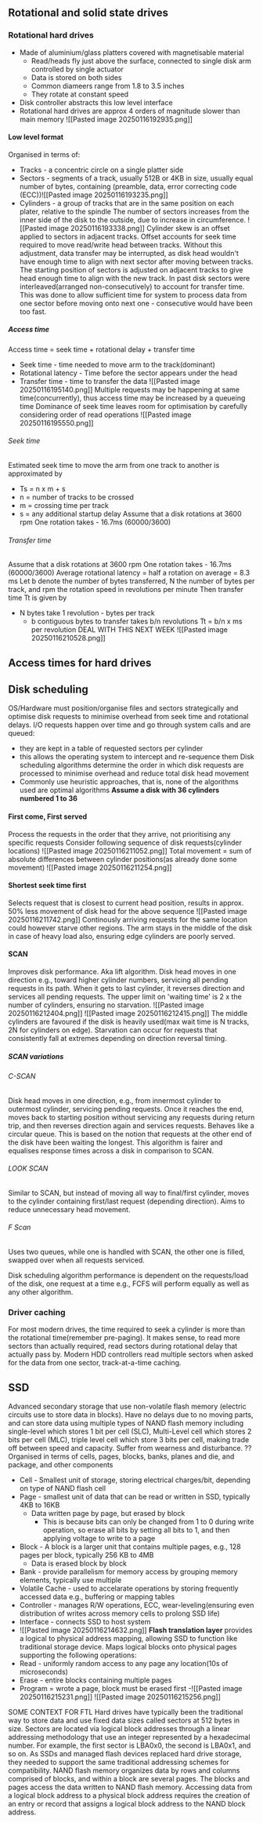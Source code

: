 ## Rotational and solid state drives
### Rotational hard drives
- Made of aluminium/glass platters covered with magnetisable material
	- Read/heads fly just above the surface, connected to single disk arm controlled by single actuator
	- Data is stored on both sides
	- Common diameers range from 1.8 to 3.5 inches
	- They rotate at constant speed
- Disk controller abstracts this low level interface
- Rotational hard drives are approx 4 orders of magnitude slower than main memory
![[Pasted image 20250116192935.png]]
#### Low level format
Organised in terms of:
- Tracks - a concentric circle on a single platter side
- Sectors - segments of a track, usually 512B or 4KB in size, usually equal number of bytes, containing (preamble, data, error correcting code (ECC))![[Pasted image 20250116193235.png]]
- Cylinders - a group of tracks that are in the same position on each plater, relative to the spindle
The number of sectors increases from the inner side of the disk to the outside, due to increase in circumference. 
![[Pasted image 20250116193338.png]]
Cylinder skew is an offset applied to sectors in adjacent tracks. Offset accounts for seek time required to move read/write head between tracks. Without this adjustment, data transfer may be interrupted, as disk head wouldn't have enough time to align with next sector after moving between tracks. The starting position of sectors is adjusted on adjacent tracks to give head enough time to align with the new track. 
In past disk sectors were interleaved(arranged non-consecutively) to account for transfer time. This was done to allow sufficient time for system to process data from one sector before moving onto next one - consecutive would have been too fast. 


##### Access time
Access time = seek time + rotational delay + transfer time
- Seek time - time needed to move arm to the track(dominant)
- Rotational latency - Time before the sector appears under the head
- Transfer time - time to transfer the data
![[Pasted image 20250116195140.png]]
Multiple requests may be happening at same time(concurrently), thus access time may be increased by a queueing time
Dominance of seek time leaves room for optimisation by carefully considering order of read operations
![[Pasted image 20250116195550.png]]
###### Seek time
Estimated seek time to move the arm from one track to another is approximated by 
- Ts = n x m + s
- n =  number of tracks to be crossed
- m = crossing time per track
- s = any additional startup delay
Assume that a disk rotations at 3600 rpm
One rotation takes - 16.7ms (60000/3600)
###### Transfer time
Assume that a disk rotations at 3600 rpm
One rotation takes - 16.7ms (60000/3600)
Average rotational latency = half a rotation on average = 8.3 ms
Let b denote the number of bytes transferred, N the number of bytes per track, and rpm the rotation speed in revolutions per minute
Then transfer time Tt is given by
- N bytes take 1 revolution - bytes per track
	- b contiguous bytes to transfer takes b/n revolutions 
Tt = b/n x ms per revolution
DEAL WITH THIS NEXT WEEK
![[Pasted image 20250116210528.png]]

## Access times for hard drives

## Disk scheduling
OS/Hardware must position/organise files and sectors strategically and optimise disk requests to minimise overhead from seek time and rotational delays.
I/O requests happen over time and go through system calls and are queued:
- they are kept in a table of requested sectors per cylinder
- this allows the operating system to intercept and re-sequence them
Disk scheduling algorithms determine the order in which disk requests are processed to minimise overhead and reduce total disk head movement
- Commonly use heuristic approaches, that is, none of the algorithms used are optimal algorithms
**Assume a disk with 36 cylinders numbered 1 to 36**

#### First come, First served
Process the requests in the order that they arrive, not prioritising any specific requests
Consider following sequence of disk requests(cylinder locations)
![[Pasted image 20250116211052.png]]
Total movement  = sum of absolute differences between cylinder positions(as already done some movement)
![[Pasted image 20250116211254.png]]

#### Shortest seek time first
Selects request that is closest to current head position, results in approx. 50% less movement of disk head for the above sequence
![[Pasted image 20250116211742.png]]
Continously arriving requests for the same location could however starve other regions. The arm stays in the middle of the disk in case of heavy load also, ensuring edge cylinders are poorly served.

#### SCAN
Improves disk performance. Aka lift algorithm. Disk head moves in one direction e.g., toward higher cylinder numbers, servicing all pending requests in its path. When it gets to last cylinder, it reverses direction and services all pending requests. The upper limit on 'waiting time' is 2 x the number of cylinders, ensuring no starvation.
![[Pasted image 20250116212404.png]]
![[Pasted image 20250116212415.png]]
The middle cylinders are favoured if the disk is heavily used(max wait time is N tracks, 2N for cylinders on edge). Starvation can occur for requests that consistently fall at extremes depending on direction reversal timing.
##### SCAN variations

###### C-SCAN
Disk head moves in one direction, e.g., from innermost cylinder to outermost cylinder, servicing pending requests. Once it reaches the end, moves back to starting position without servicing any requests during return trip, and then reverses direction again and services requests. Behaves like a circular queue. This is based on the notion that requests at the other end of the disk have been waiting the longest. This algorithm is fairer and equalises response times across a disk in comparison to SCAN. 
###### LOOK SCAN
Similar to SCAN, but instead of moving all way to final/first cylinder, moves to the cylinder containing first/last request (depending direction). Aims to reduce unnecessary head movement.

###### F Scan
Uses two queues, while one is handled with SCAN, the other one is filled, swapped over when all requests serviced.


Disk scheduling algorithm performance is dependent on the requests/load of the disk, one request at a time e.g., FCFS will perform equally as well as any other algorithm. 


### Driver caching
For most modern drives, the time required to seek a cylinder is more than the rotational time(remember pre-paging).
It makes sense, to read more sectors than actually required, read sectors during rotational delay that actually pass by. 
Modern HDD controllers read multiple sectors when asked for the data from one sector, track-at-a-time caching.

## SSD
Advanced secondary storage that use non-volatile flash memory (electric circuits use to store data in blocks). Have no delays due to no moving parts, and can store data using multiple types of NAND flash memory including single-level which stores 1 bit per cell (SLC), Multi-Level cell which stores 2 bits per cell (MLC), triple level cell which store 3 bits per cell, making trade off between speed and capacity. Suffer from wearness and disturbance. ??
Organised in terms of cells, pages, blocks, banks, planes and die, and package, and other components
- Cell - Smallest unit of storage, storing electrical charges/bit, depending on type of NAND flash cell
- Page - smallest unit of data that can be read or written in SSD, typically 4KB to 16KB
	- Data written page by page, but erased by block
		- This is because bits can only be changed from 1 to 0 during write operation, so erase all bits by setting all bits to 1, and then applying voltage to write to a page
- Block - A block is a larger unit that contains multiple pages, e.g., 128 pages per block, typically 256 KB to 4MB
	- Data is erased block by block
- Bank - provide parallelism for memory access by grouping memory elements, typically use multiple
- Volatile Cache - used to accelarate operations by storing frequently accessed data e.g., buffering or mapping tables
- Controller - manages R/W operations, ECC, wear-leveling(ensuring even distribution of writes across memory cells to prolong SSD life)
- Interface - connects SSD to host system
- ![[Pasted image 20250116214632.png]]
**Flash translation layer** provides a logical to physical address mapping, allowing SSD to function like traditional storage device. Maps logical blocks onto physical pages supporting the following operations:
- Read - uniformly random access to any page any location(10s of microseconds)
- Erase - entire blocks containing multiple pages
- Program = wrote a page, block must be erased first
-![[Pasted image 20250116215231.png]]
![[Pasted image 20250116215256.png]]











SOME CONTEXT FOR FTL
Hard drives have typically been the traditional way to store data and use fixed data sizes called sectors at 512 bytes in size. Sectors are located via logical block addresses through a linear addressing methodology that use an integer represented by a hexadecimal number. For example, the first sector is LBA0x0, the second is LBA0x1, and so on. As SSDs and managed flash devices replaced hard drive storage, they needed to support the same traditional addressing schemes for compatibility. NAND flash memory organizes data by rows and columns comprised of blocks, and within a block are several pages. The blocks and pages access the data written to NAND flash memory. Accessing data from a logical block address to a physical block address requires the creation of an entry or record that assigns a logical block address to the NAND block address.
